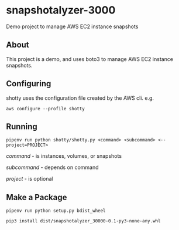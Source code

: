 # snapshotalyzer-3000
Demo project to manage AWS EC2 instance snapshots


## About

This project is a demo, and uses boto3 to manage AWS EC2 instance snapshots.

## Configuring

shotty uses the configuration file created by the AWS cli. e.g.

`aws configure --profile shotty`

## Running

`pipenv run python shotty/shotty.py <command> <subcommand> <--project=PROJECT>`

*command* - is instances, volumes, or snapshots

*subcommand* - depends on command

*project* - is optional

## Make a Package

`pipenv run python setup.py bdist_wheel`

`pip3 install dist/snapshotalyzer_30000-0.1-py3-none-any.whl`